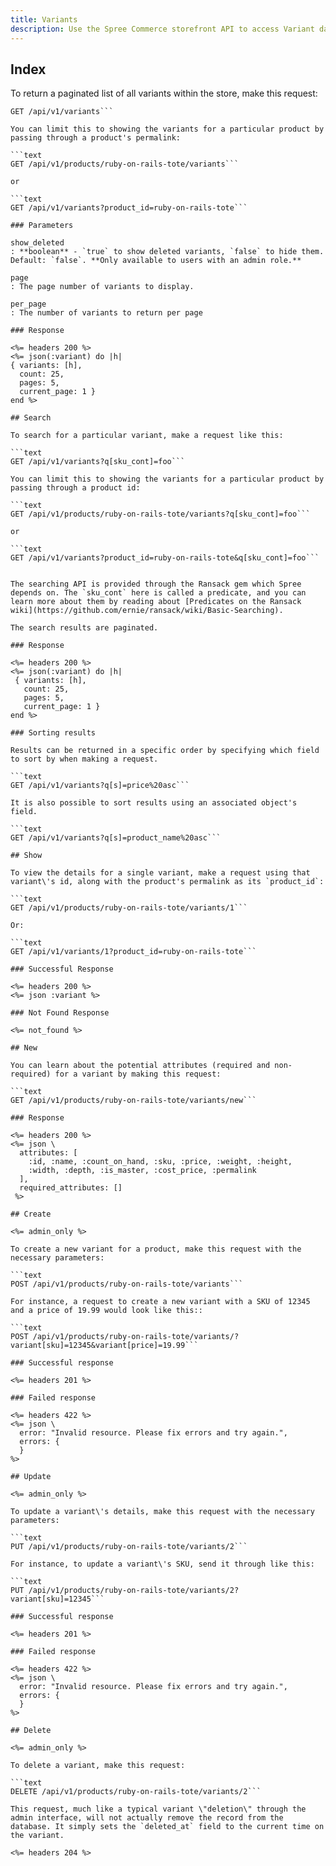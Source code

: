 ```yaml
---
title: Variants
description: Use the Spree Commerce storefront API to access Variant data.
---
```


## Index

To return a paginated list of all variants within the store, make this request:

```text
GET /api/v1/variants```

You can limit this to showing the variants for a particular product by passing through a product's permalink:

```text
GET /api/v1/products/ruby-on-rails-tote/variants```

or

```text
GET /api/v1/variants?product_id=ruby-on-rails-tote```

### Parameters

show_deleted
: **boolean** - `true` to show deleted variants, `false` to hide them. Default: `false`. **Only available to users with an admin role.**

page
: The page number of variants to display.

per_page
: The number of variants to return per page

### Response

<%= headers 200 %>
<%= json(:variant) do |h|
{ variants: [h],
  count: 25,
  pages: 5,
  current_page: 1 }
end %>

## Search

To search for a particular variant, make a request like this:

```text
GET /api/v1/variants?q[sku_cont]=foo```

You can limit this to showing the variants for a particular product by passing through a product id:

```text
GET /api/v1/products/ruby-on-rails-tote/variants?q[sku_cont]=foo```

or

```text
GET /api/v1/variants?product_id=ruby-on-rails-tote&q[sku_cont]=foo```


The searching API is provided through the Ransack gem which Spree depends on. The `sku_cont` here is called a predicate, and you can learn more about them by reading about [Predicates on the Ransack wiki](https://github.com/ernie/ransack/wiki/Basic-Searching).

The search results are paginated.

### Response

<%= headers 200 %>
<%= json(:variant) do |h|
 { variants: [h],
   count: 25,
   pages: 5,
   current_page: 1 }
end %>

### Sorting results

Results can be returned in a specific order by specifying which field to sort by when making a request.

```text
GET /api/v1/variants?q[s]=price%20asc```

It is also possible to sort results using an associated object's field.

```text
GET /api/v1/variants?q[s]=product_name%20asc```

## Show

To view the details for a single variant, make a request using that variant\'s id, along with the product's permalink as its `product_id`:

```text
GET /api/v1/products/ruby-on-rails-tote/variants/1```

Or:

```text
GET /api/v1/variants/1?product_id=ruby-on-rails-tote```

### Successful Response

<%= headers 200 %>
<%= json :variant %>

### Not Found Response

<%= not_found %>

## New

You can learn about the potential attributes (required and non-required) for a variant by making this request:

```text
GET /api/v1/products/ruby-on-rails-tote/variants/new```

### Response

<%= headers 200 %>
<%= json \
  attributes: [
    :id, :name, :count_on_hand, :sku, :price, :weight, :height,
    :width, :depth, :is_master, :cost_price, :permalink
  ],
  required_attributes: []
 %>

## Create

<%= admin_only %>

To create a new variant for a product, make this request with the necessary parameters:

```text
POST /api/v1/products/ruby-on-rails-tote/variants```

For instance, a request to create a new variant with a SKU of 12345 and a price of 19.99 would look like this::

```text
POST /api/v1/products/ruby-on-rails-tote/variants/?variant[sku]=12345&variant[price]=19.99```

### Successful response

<%= headers 201 %>

### Failed response

<%= headers 422 %>
<%= json \
  error: "Invalid resource. Please fix errors and try again.",
  errors: {
  }
%>

## Update

<%= admin_only %>

To update a variant\'s details, make this request with the necessary parameters:

```text
PUT /api/v1/products/ruby-on-rails-tote/variants/2```

For instance, to update a variant\'s SKU, send it through like this:

```text
PUT /api/v1/products/ruby-on-rails-tote/variants/2?variant[sku]=12345```

### Successful response

<%= headers 201 %>

### Failed response

<%= headers 422 %>
<%= json \
  error: "Invalid resource. Please fix errors and try again.",
  errors: {
  }
%>

## Delete

<%= admin_only %>

To delete a variant, make this request:

```text
DELETE /api/v1/products/ruby-on-rails-tote/variants/2```

This request, much like a typical variant \"deletion\" through the admin interface, will not actually remove the record from the database. It simply sets the `deleted_at` field to the current time on the variant.

<%= headers 204 %>

